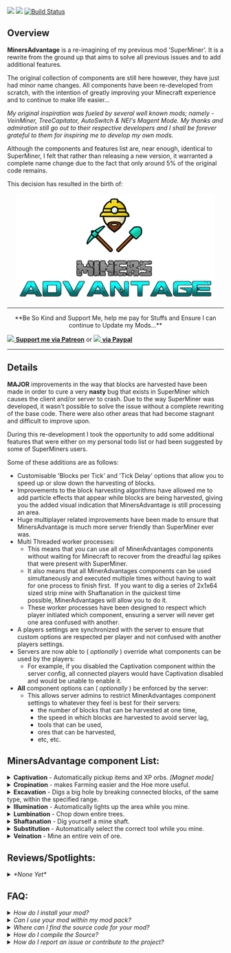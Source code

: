 ![](http://cf.way2muchnoise.eu/versions/For%20MC_291972_all.svg) ![](http://cf.way2muchnoise.eu/full_291972_Downloads.svg) [![Build Status](https://travis-ci.org/DuelMonster/MinersAdvantage.svg?branch=MC_1.12.2)](https://travis-ci.org/DuelMonster/MinersAdvantage)
## Overview
**MinersAdvantage** is a re-imagining of my previous mod 'SuperMiner'. It is a rewrite from the ground up that aims to solve all previous issues and to add additional features.

The original collection of components are still here however, they have just had minor name changes. All components have been re-developed from scratch, with the intention of greatly improving your Minecraft experience and to continue to make life easier...

*My original inspiration was fueled by several well known mods; namely - VeinMiner, TreeCapitator, AutoSwitch & NEI's Magent Mode. My thanks and admiration still go out to their respective developers and I shall be forever grateful to them for inspiring me to develop my own mods.*

Although the components and features list are, near enough, identical to SuperMiner, I felt that rather than releasing a new version, it warranted a complete name change due to the fact that only around 5% of the original code remains.

This decision has resulted in the birth of:
<p align="center"><img src="/src/main/resources/MinersAdvantage_Banner.png"/></p>

***

<p align="center">**Be So Kind and Support Me, help me pay for Stuffs and Ensure I can continue to Update my Mods...**</p>

[![](http://i.imgur.com/CAJuExT.png) **Support me via Patreon**](https://www.patreon.com/DuelMonster)
or
[![](https://www.paypalobjects.com/en_GB/i/btn/btn_donate_SM.gif) **via Paypal**](https://www.paypal.com/cgi-bin/webscr?cmd=_s-xclick&hosted_button_id=9VMJMWCLDM4DE)

***
## Details
**MAJOR** improvements in the way that blocks are harvested have been made in order to cure a very **nasty** bug that exists in SuperMiner which causes the client and/or server to crash. Due to the way SuperMiner was developed, it wasn't possible to solve the issue without a complete rewriting of the base code. There were also other areas that had become stagnant and difficult to improve upon.

During this re-development I took the opportunity to add some additional features that were either on my personal todo list or had been suggested by some of SuperMiners users.

Some of these additions are as follows:

- Customisable 'Blocks per Tick' and 'Tick Delay' options that allow you to speed up or slow down the harvesting of blocks.
- Improvements to the block harvesting algorithms have allowed me to add particle effects that appear while blocks are being harvested, giving you the added visual indication that MinersAdvantage is still processing an area.
- Huge multiplayer related improvements have been made to ensure that MinersAdvantage is much more server friendly than SuperMiner ever was.
- Multi Threaded worker processes:
  - This means that you can use all of MinerAdvantages components without waiting for Minecraft to recover from the dreadful lag spikes that were present with SuperMiner.
  - It also means that all MinerAdvantages components can be used simultaneously and executed multiple times without having to wait for one process to finish first.  If you want to dig a series of 2x1x64 sized strip mine with Shaftanation in the quickest time possible, MinerAdvantages will allow you to do it.
  - These worker processes have been designed to respect which player initiated which component, ensuring a server will never get one area confused with another.
- A players settings are synchronized with the server to ensure that custom options are respected per player and not confused with another players settings.
- Servers are now able to ( *optionally* ) override what components can be used by the players:
  - For example, if you disabled the Captivation component within the server config, all connected players would have Captivation disabled and would be unable to enable it.
- **All** component options can ( *optionally* ) be enforced by the server:
  - This allows server admins to restrict MinerAdvantages component settings to whatever they feel is best for their servers:
    - the number of blocks that can be harvested at one time,
    - the speed in which blocks are harvested to avoid server lag,
    - tools that can be used,
    - ores that can be harvested,
    - etc, etc.

## MinersAdvantage component List:
<details><summary><strong>Captivation</strong> - Automatically pickup items and XP orbs. <em>[Magnet mode]</em></summary>
  
Captivation is a magnet mode mod that not only picks up items within a specified range but will also pick up any XP Orbs as well. The magnetic range is defaulted to a 16 block radius of the player in both horizontal and vertical axis. The range is user definable.

Comes with a configurable Whitelist / Blacklist. This list allows you to tell Captivation which items it should collect or which it should ignore. By using the "Is Whitelist" configuration option you can tell Captivation to treat the "Item IDs" list as a Whitelist (True) or a Blacklist (False). Default is True (Whitelist).

Features:
- Automatically picks up Items.
- Automatically picks up XP Orbs.
- Customizable Horizontal radius.
- Customizable Vertical radius.
- Customizable Whitelist / Blacklist.
</details>
  
<details><summary><strong>Cropination</strong> - makes Farming easier and the Hoe more useful.</summary>

**Auto Hoe:** It is now really easy to till your land ready for crop growing. Just right click the dirt/grass with your Hoe as normal and Cropination will automagically till the ground for you. Only the areas that are in range of a water source are tilled. If no water source is found, the Hoe will just act as normal.

**Auto Harvest:** When right clicking any plant-able crop with a Hoe, all mature crops will be harvested and replanted.
An optional "Harvest Seeds" option is avaliable to allow you to gather seeds along with the mature crop.  This is turned off by default, meaning that only the crop will be dropped.

Features:
- Automatically till an area of dirt that has a valid water source.
- Automatically harvest mature crops and replant.
- Optionalanly "Harvest Seeds".
</details>

<details><summary><strong>Excavation</strong> - Digs a big hole by breaking connected blocks, of the same type, within the specified range.</summary>

Excavation allows you to dig/mine big holes by breaking a single block. All blocks of the same type will be mined within the specified range. This range is user definable to allow you to fine tune the amount of land you want to harvest.
You are required to hold down a key while mining in order for it to work. Default button is the Grave key - ' **\`** '
There is a Tools list that can be defined so that you can restrict Excavation to only work with the specified tool(s). It is defaulted to an empty list, which allows all tools and items in your hand or just your hand.

If you have Illumination enabled and the 'Auto Illuminate' option is switched on (default is on), then Excavation will tell Illumination to place torches on the lowest level of the hole so you don't have to.

If you have Veination enabled and the 'Mine Ore Veins' option is switched on (default is off), then Excavation will tell Veination to mine the ore veins that are contained within the area being excavated.

**Single Layer Excavation:** This feature allows you to excavate an area 1 level at a time.
It uses the same block limit and radius to determine the area to excavate but will only dig at the height of the block initially destroyed. You are required to hold down a key while mining in order for it to work. Default button is the Backslash key - '**/**'

**Pathanation:** This feature allows you to automatically path an area using the Path block.

When holding the Excavation toggle key (default Grave ' \` ') and right clicking Grass ( or Dirt ) using a shovel, a path will be produced in the direction you are facing. Unlike the vanilla mechanic MinersAdvantage allows you to turn Dirt into Path blocks as well as Grass.
The 'Path Width' and 'Path Length' can be adjusted using the MinersAdvantage configuration.
Width has a minimum of 1 block and maximum of 16 blocks.
Length has a minimum of 3 blocks and maximum of 64 blocks.
The path will be laid up/down hill, depending on the terrain, as long as the next block isn't more than 1 block higher or lower.

Excavation also recognizes the different variations of Stone types (smooth, andesite, diorite, and granite).
This makes it easier to go around your world collecting a particular stone type for you latest, awesome build.  An option is available to disable the variation detection, causing Excavation to harvest all stone types.

_**Small Warning**: Keep an eye on your inventory space, as excavating will fill your inventory quickly..._

Features:
- Customizable Tools list.
- Customizable Blocks list.
- Customizable block limit.
- Customizable block radius.
- Customizable Path width.
- Customizable Path length.
- Optional Stone variation detection.  Default is True.
- Works with Illumination to light the shaft.
- Works with Veination to mine the ore veins that intersect the shaft.
</details>

<details><summary><strong>Illumination</strong> - Automatically lights up the area while you mine.</summary>

Illumination has been designed to allow you to mine away and not worry about lighting the area as you go. It checks the light level at your feet while you are breaking blocks and places a torch if the light level falls below the defined light level.

A default keybinding of 'V' is available which allows Torches to be placed without the need to swap the currently held item.

**NOTE:** *You are required to have torches within your inventory in order for this component to work.*

Features:

- Customizable Lowest Light Level.
- Torch placement keybind.  Default button is 'V'.
</details>

<details><summary><strong>Lumbination</strong> - Chop down entire trees.</summary>

Lumbination allows you to chop down an entire tree just like you would in real life.  It intelligently tries to identify the whole tree based on the size of the trunk and it's branches.
You can define whether or not the whole tree will be chopped down when chopping it higher than the bottom block. The default is no, which will leave any blocks below the chopping point.

Features:
- Customizable Tools list.
- Customizable Wood blocks list.
- Customizable Leaf blocks list.
</details>

<details><summary><strong>Shaftanation</strong> - Dig yourself a mine shaft.</summary>

Shaftanation was created to make strip mining quicker and easier by digging a mine shaft automagically.
Once the shaft is dug, all you need to do is to take a walk and collect the Ores.
By default Shaftanation will dig a mine shaft two blocks high, one block wide and sixteen blocks long. The size of the shaft is fully customizable to suit your needs.
Using the Mod options or the config file you can specify the shaft Height, Width and Length within the default limits.
You are required to hold down a key while mining in order for it to work. Default button is the 'Left Alt' key.

If you have Illumination enabled and the 'Auto Illuminate' option is switched on (default is on), then Shaftanation will tell Illumination to place torches along the length of the shaft so you don't have to.

If you have Veination enabled and the 'Mine Ore Veins' option is switched on (default is off), then Shaftanation will tell Veination to mine the ore veins that intersect the length of the shaft.

_**Small Warning:** Keep an eye on your inventory space, as shaft digging will fill your inventory quickly..._

Features:
- Customizable Shaft Height - Limit of between 2 & 16.
- Customizable Shaft Width - Limit of between 1 & 16.
- Customizable Shaft Length - Limit of between 4 & 128.
- Works with Illumination to light the shaft.
- Works with Veination to mine the ore veins that intersect the shaft.
</details>

<details><summary><strong>Substitution</strong> - Automatically select the correct tool while you mine.</summary>

Substitution will automatically switch to the best tool when you start breaking a block and by default will switch back to the previously held item after you're done.
Only those tools that are in your hotbar inventory slots will be used. The quickest/best tool will be selected based on the block being attacked and the best enchantments.
By default, a Silk Touch tool will be selected for silk touchable blocks, like Ores, Glowstone, Glass etc. If silk touch is unavaliable Fortune will be favoured.
A sword will be selected if you are attacking a mob. By default all passive mobs (Cows, Sheep, Pigs etc) will be ignored by Substitution, unless you disable the feature in the configuration.

Features:
- Optional: Switch back to the previously held item.
- Optional: Favour a SilkTouch tool over any other tool.
- Optional: Ignore other tools when deciding to substitute if the current Tool is valid for the block.
- Optional: Ignore Passive Mobs when deciding to substitute to a weapon.
</details>

<details><summary><strong>Veination</strong> - Mine an entire vein of ore.</summary>

Veination allows you to mine entire veins of ore.
There is no need to hold a button in order for the vein to be mined, it will be done automatically for you.

Features:
- Customizable Tools list.
- Customizable Ore blocks list.
</details>

## Reviews/Spotlights:
<details><summary><em>*None Yet*</em></summary>

</details>

## FAQ:

<details><summary><em>How do I install your mod?</em></summary>
  
- Download and install Minecraft Forge
- Download MinersAdvantage.
- Place the mod jar file into the mods folder of your Minecraft installation.
- Start Minecraft.

**NOTE:** MinersAdvantage must be installed on both Client and Server in order to work correctly.
</details>

<details><summary><em>Can I use your mod within my mod pack?</em></summary>
  
I give my _**full permission**_ to include MinersAdvantage in any mod pack, as long as the following conditions are met:
- Ensure you provide a link to MinerAdvantage.
- Properly credit me as the author - DuelMonster
- You mustn't make any money off of your mod pack.
- Be sure to remove these mods from your pack if I specifically request it.
</details>

<details><summary><em>Where can I find the source code for your mod?</em></summary>
  
The source is avaliable under GNU Lesser General Public License v3.0 and can be found within my GitHub repository.

[**GitHub.com/DuelMonster/MinersAdvantage**](https://github.com/DuelMonster/MinersAdvantage)
</details>

<details><summary><em>How do I compile the Source?</em></summary>
  
[**Compiling MinersAdvantage**](/.github/CONTRIBUTING.md)
</details>

<details><summary><em>How do I report an issue or contribute to the project?</em></summary>
  
[**Contributing MinersAdvantage**](/.github/CONTRIBUTING.md#contributing)
</details>
